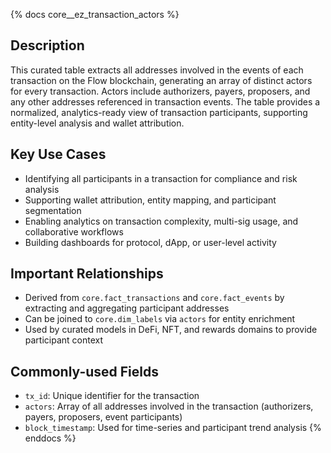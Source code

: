 {% docs core__ez_transaction_actors %}
## Description
This curated table extracts all addresses involved in the events of each transaction on the Flow blockchain, generating an array of distinct actors for every transaction. Actors include authorizers, payers, proposers, and any other addresses referenced in transaction events. The table provides a normalized, analytics-ready view of transaction participants, supporting entity-level analysis and wallet attribution.

## Key Use Cases
- Identifying all participants in a transaction for compliance and risk analysis
- Supporting wallet attribution, entity mapping, and participant segmentation
- Enabling analytics on transaction complexity, multi-sig usage, and collaborative workflows
- Building dashboards for protocol, dApp, or user-level activity

## Important Relationships
- Derived from `core.fact_transactions` and `core.fact_events` by extracting and aggregating participant addresses
- Can be joined to `core.dim_labels` via `actors` for entity enrichment
- Used by curated models in DeFi, NFT, and rewards domains to provide participant context

## Commonly-used Fields
- `tx_id`: Unique identifier for the transaction
- `actors`: Array of all addresses involved in the transaction (authorizers, payers, proposers, event participants)
- `block_timestamp`: Used for time-series and participant trend analysis
{% enddocs %} 